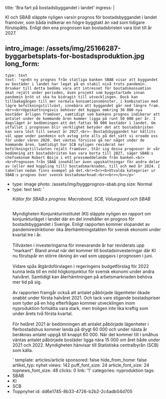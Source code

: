 title: 'Bra fart på bostadsbyggandet i landet'
ingress: |
  <p>KI och SBAB släppte nyligen varsin prognos för bostadsbyggandet i landet framöver, som båda indikerar en högre byggtakt än vad som tidigare förutspåtts. Enligt den ena prognosen kan bostadsbristen vara löst till år 2027.
  </p>
  
intro_image: /assets/img/25166287-byggarbetsplats-for-bostadsproduktion.jpg
long_form:
  -
    type: text
    text: '<p>En ny prognos från statliga banken SBAB visar att byggandet av bostäder i landet har legat på en stabil nivå trots pandemin. Orsaker till detta bedöms vara att intresset för bostadskonsumtion ökat rejält under perioden, även projekt som byggstartade innan pandemin bröt ut ska ha bidragit till utvecklingen. Dock kan tillbakagången till mer normala konsumtionsmönster, i kombination med lägre befolkningstillväxt, innebära att byggandet går ned längre fram. <br><br>Uppskattningsvis behöver det byggas omkring 30 000 nya bostäder årligen framöver, samtidigt som bankens prognos indikerar att antalet under de kommande åren kommer ligga på runt 50 000 per år. I dagsläget är bedömningen att det fattas 90 000 bostäder i landet. Om utfallet i prognosen blir verklighet betyder det att bostadsbristen kan vara löst till senast år 2027.<br>– Bostadsbyggandet har hållits väl uppe under pandemin och avtog inte alls på det sätt vi oroade oss för under våren 2020. Det väntas förvisso gå ner något under de kommande åren. Samtidigt har SCB nyligen reviderat ner befolkningstillväxten rejält framöver. Står sig dessa prognoser är vår bedömning att bostadsbristen kan vara borta till 2027, säger SBAB:s chefsekonom Robert Boije i ett pressmeddelande från banken.<br><br>Prognosen från SBAB innehåller även uppskattningar för andra delar av (eller med koppling till) bostadsmarknaden, till och med år 2024. I tabellen nedan finns exempel på det.<br><br><b>Utvalda kategorier ur SBAB:s prognos över svensk bostadsmarknad:<br><br></b></p>'
  -
    type: image
    photo: /assets/img/byggprognos-sbab.png
    size: Normal
  -
    type: text
    text: '<p><i>Källor för SBAB:s prognos: Macrobond, SCB, Valueguard och SBAB<br><br></i></p><p>Myndigheten Konjunkturinstitutet (KI) släppte nyligen en rapport om konjunkturläget i landet där en del innehåller en prognos för bostadsbyggandet i Sverige. Enligt rapporten kommer slopandet av pandemirestriktioner öka återhämtningstakten för svensk ekonomi under kvartal tre i år. <br><br>Tillväxten i investeringarna för innevarande år har reviderats upp “markant”. Bland annat när det kommer till bostadsinvesteringar där KI nu förutspår en större ökning än vad som uppgavs i prognosen i juni.<br><br>Vidare spås åtgärdsförslagen i regeringens budgetförslag för 2022 kunna leda till en mild högkonjunktur för svensk ekonomi under andra halvåret. Samtidigt kan återhämtningen på arbetsmarknaden behöva mer tid på sig.&nbsp; &nbsp; &nbsp;<br><br>Av rapporten framgår också att antalet påbörjade lägenheter ökade snabbt under första halvåret 2021. Och tack vare stigande bostadspriser som tyder på en hög efterfrågan kommer utvecklingen inom nyproduktion fortsätta vara stark, men troligen inte lika kraftig som under årets två första kvartal.<br><br>För helåret 2021 är bedömningen att antalet påbörjade lägenheter i flerbostadshus kommer landa på drygt 60 000 och under nästa år beräknas antalet uppgå till knappt 60 000. När det kommer till i småhus väntas antalet påbörjade bostäder ligga nära 15 000 om året både under 2021 och 2022. Myndigheten hänvisar till Statistiska centralbyrån (SCB) som källa.</p>'
template: articles/article
sponsored: false
hide_from_home: false
artikel_typ: nyhet
views: 142
puff_font_size: 24
article_font_size: 24
topnews_font_size: 48
clicks: 0
link: '1'
categories: nyproduktion
tags:
  - SBAB
  - KI
  - SCB
  - Toppnyhet
id: dd6e1745-8b33-4726-b2b2-2c4adb04d705
